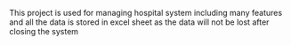 This project is used for managing hospital system including many features and all the data is stored in excel sheet as the data will not be lost after closing the system
